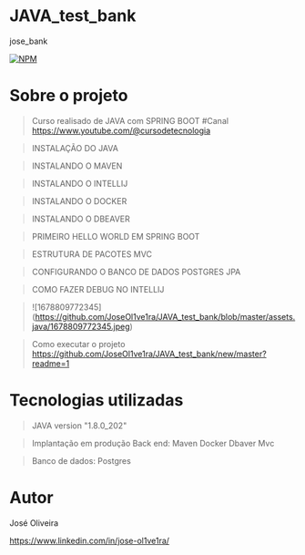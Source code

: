 # JAVA_test_bank
jose_bank


[![NPM](https://img.shields.io/npm/l/react)](https://github.com/JoseOl1ve1ra/JAVA_test_bank/new/master?readme=1/tree/main)

# Sobre o projeto 

>Curso realisado de JAVA com SPRING BOOT  #Canal https://www.youtube.com/@cursodetecnologia

>INSTALAÇÃO DO JAVA

>INSTALANDO O MAVEN

>INSTALANDO O INTELLIJ

>INSTALANDO O DOCKER

>INSTALANDO O DBEAVER

>PRIMEIRO HELLO WORLD EM SPRING BOOT

>ESTRUTURA DE PACOTES MVC

>CONFIGURANDO O BANCO DE DADOS POSTGRES JPA

>COMO FAZER DEBUG NO INTELLIJ


> ![1678809772345] (https://github.com/JoseOl1ve1ra/JAVA_test_bank/blob/master/assets.java/1678809772345.jpeg)



>Como executar o projeto
>https://github.com/JoseOl1ve1ra/JAVA_test_bank/new/master?readme=1


# Tecnologias utilizadas

>JAVA  version "1.8.0_202"


>Implantação em produção
>Back end: 
>Maven
>Docker
>Dbaver
>Mvc


>Banco de dados: Postgres



# Autor
José Oliveira

 https://www.linkedin.com/in/jose-ol1ve1ra/    
